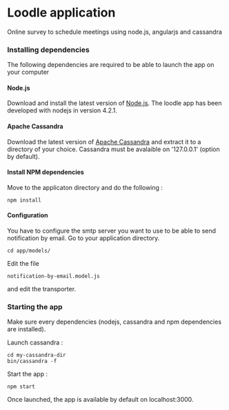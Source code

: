 # Loodle application

Online survey to schedule meetings using node.js, angularjs and cassandra

### Installing dependencies

The following dependencies are required to be able to launch the app on your computer

#### Node.js

Download and install the latest version of [Node.js](http://nodejs.org/). The loodle app has been developed with nodejs in version 4.2.1.

#### Apache Cassandra

Download the latest version of [Apache Cassandra](http://cassandra.apache.org/download/) and extract it to a directory of your choice. Cassandra must be avalaible on '127.0.0.1' (option by default).

#### Install NPM dependencies

Move to the applicaton directory and do the following :

```
npm install
```

#### Configuration

You have to configure the smtp server you want to use to be able to send notification by email. Go to your application directory.

```
cd app/models/
```

Edit the file 

```
notification-by-email.model.js
```

and edit the transporter.


### Starting the app

Make sure every dependencies (nodejs, cassandra and npm dependencies are installed).

Launch cassandra :

```
cd my-cassandra-dir
bin/cassandra -f
```

Start the app :

```
npm start
```

Once launched, the app is available by default on localhost:3000.

